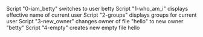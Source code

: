 Script "0-iam_betty" switches to user betty
Script "1-who_am_i" displays effective name of current user
Script "2-groups" displays groups for current user
Script "3-new_owner" changes owner of file "hello" to new owner "betty"
Script "4-empty" creates new empty file hello

